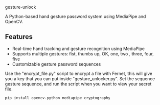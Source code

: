 gesture-unlock

A Python-based hand gesture password system using MediaPipe and OpenCV. 

## Features

- Real-time hand tracking and gesture recognition using MediaPipe  
- Supports multiple gestures: fist, thumbs up, OK, one, two , three, four, five  
- Customizable gesture password sequences  

Use the "encrypt_file.py" script to encrypt a file with Fernet, this will give you a key that you can put inside "gesture_unlocker.py". Set the sequence gesture sequence, and run the script when you want to view your secret file.

```bash
pip install opencv-python mediapipe cryptography
